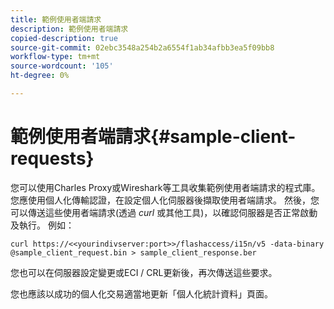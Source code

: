 ```yaml
---
title: 範例使用者端請求
description: 範例使用者端請求
copied-description: true
source-git-commit: 02ebc3548a254b2a6554f1ab34afbb3ea5f09bb8
workflow-type: tm+mt
source-wordcount: '105'
ht-degree: 0%

---
```


# 範例使用者端請求{#sample-client-requests}

您可以使用Charles Proxy或Wireshark等工具收集範例使用者端請求的程式庫。 您應使用個人化傳輸認證，在設定個人化伺服器後擷取使用者端請求。 然後，您可以傳送這些使用者端請求(透過 *curl* 或其他工具)，以確認伺服器是否正常啟動及執行。 例如：

```
curl https://<<yourindivserver:port>>/flashaccess/i15n/v5 -­data-binary  
@sample_client_request.bin > sample_client_response.ber
```

您也可以在伺服器設定變更或ECI / CRL更新後，再次傳送這些要求。

您也應該以成功的個人化交易適當地更新「個人化統計資料」頁面。
